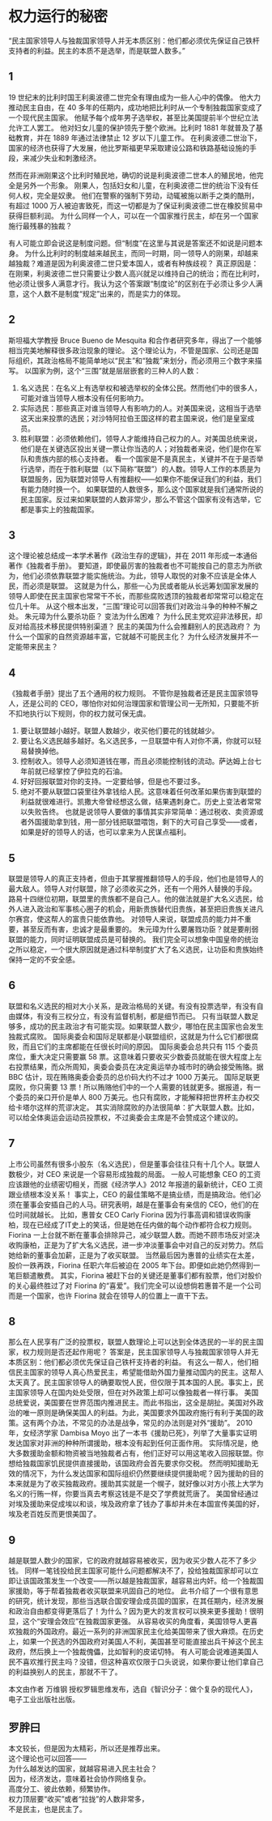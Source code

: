 # 权力运行的秘密

“民主国家领导人与独裁国家领导人并无本质区别：他们都必须优先保证自己铁杆支持者的利益。民主的本质不是选举，而是联盟人数多。”

## 1
19 世纪末的比利时国王利奥波德二世完全有理由成为一些人心中的偶像。
他大力推动民主自由，在 40 多年的任期内，成功地把比利时从一个专制独裁国家变成了一个现代民主国家。
他赋予每个成年男子选举权，甚至比美国提前半个世纪立法允许工人罢工。
他对妇女儿童的保护领先于整个欧洲。比利时 1881 年就普及了基础教育，并在 1889 年通过法律禁止 12 岁以下儿童工作。
在利奥波德二世治下，国家的经济也获得了大发展，他比罗斯福更早采取建设公路和铁路基础设施的手段，来减少失业和刺激经济。

然而在非洲刚果这个比利时殖民地，确切的说是利奥波德二世本人的殖民地，他完全是另外一个形象。
刚果人，包括妇女和儿童，在利奥波德二世的统治下没有任何人权，完全是奴隶。
他们在警察的强制下劳动，动辄被施以断手之类的酷刑，有超过 1000 万人被迫害致死，而这一切都是为了保证利奥波德二世在橡胶贸易中获得巨额利润。
为什么同样一个人，可以在一个国家推行民主，却在另一个国家施行最残暴的独裁？

有人可能立即会说这是制度问题。但“制度”在这里与其说是答案还不如说是问题本身。
为什么比利时的制度越来越民主，而同一时期，同一领导人的刚果，却越来越独裁？难道是因为利奥波德二世只爱本国人，或者有种族歧视？
真正原因是：在刚果，利奥波德二世只需要让少数人高兴就足以维持自己的统治；而在比利时，他必须让很多人满意才行。我认为这个答案跟“制度论”的区别在于必须让多少人满意，这个人数不是制度“规定”出来的，而是实力的体现。

## 2
斯坦福大学教授 Bruce Bueno de Mesquita 和合作者研究多年，得出了一个能够相当完美地解释很多政治现象的理论。
这个理论认为，不管是国家、公司还是国际组织，其政治格局不能简单地以“民主”和“独裁”来划分，而必须用三个数字来描写。
以国家为例，这个“三围”就是层层嵌套的三种人的人数：
1. 名义选民：在名义上有选举权和被选举权的全体公民。然而他们中的很多人，可能对谁当领导人根本没有任何影响力。
2. 实际选民：那些真正对谁当领导人有影响力的人。对美国来说，这相当于选举这天出来投票的选民；对沙特阿拉伯王国这样的君主国来说，他们是皇室成员。
3. 胜利联盟：必须依赖他们，领导人才能维持自己权力的人。对美国总统来说，他们是在关键选区投出关键一票让你当选的人；对独裁者来说，他们是你在军队和贵族内部的核心支持者。
看一个国家是不是真民主，关键并不在于是否举行选举，而在于胜利联盟（以下简称“联盟”）的人数。领导人工作的本质是为联盟服务，因为联盟对领导人有推翻权——如果你不能保证我们的利益，我们有能力随时换一个。
如果联盟的人数很多，那么这个国家就是我们通常所说的民主国家。反过来如果联盟的人数非常少，那么不管这个国家有没有选举，它都是事实上的独裁国家。

## 3
这个理论被总结成一本学术著作《政治生存的逻辑》，并在 2011 年形成一本通俗著作《独裁者手册》。
要知道，即使最厉害的独裁者也不可能按自己的意志为所欲为，他们必须依靠联盟才能实施统治。为此，领导人取悦的对象不应该是全体人民，而必须是联盟。
这就是为什么，那些一心为民或者能从长远筹划国家发展的领导人即使在民主国家也常常干不长，而那些腐败透顶的独裁者却常常可以稳定在位几十年。
从这个根本出发，“三围”理论可以回答我们对政治斗争的种种不解之处。
朱元璋为什么要杀功臣？
变法为什么困难？
为什么民主党欢迎非法移民，却反对给高技术移民提供特别渠道？
民主的美国为什么会推翻别人的民选政府？
为什么一个国家的自然资源越丰富，它就越不可能民主化？
为什么经济发展并不一定能带来民主？

## 4
《独裁者手册》提出了五个通用的权力规则。
不管你是独裁者还是民主国家领导人，还是公司的 CEO，哪怕你对如何治理国家和管理公司一无所知，只要能不折不扣地执行以下规则，你的权力就可保无虞。
1. 要让联盟越小越好。联盟人数越少，收买他们要花的钱就越少。
2. 要让名义选民越多越好。名义选民多，一旦联盟中有人对你不满，你就可以轻易替换掉他。
3. 控制收入。领导人必须知道钱在哪，而且必须能控制钱的流动。萨达姆上台七年前就已经掌控了伊拉克的石油。
4. 好好回报联盟对你的支持。一定要给够，但是也不要过多。
5. 绝对不要从联盟口袋里往外拿钱给人民。这意味着任何改革如果伤害到联盟的利益就很难进行。凯撒大帝曾经想这么做，结果遇刺身亡。历史上变法者常常以失败告终。
也就是说领导人要做的事情其实非常简单：通过税收、卖资源或者外国援助拿到钱，用一部分钱把联盟喂饱，剩下的大可自己享受——或者，如果是好的领导人的话，也可以拿来为人民谋点福利。

## 5
联盟是领导人的真正支持者，但由于其掌握推翻领导人的手段，他们也是领导人的最大敌人。领导人对付联盟，除了必须收买之外，还有一个用外人替换的手段。
路易十四继位初期，联盟里的贵族都不是自己人。他的做法就是扩大名义选民，给外人进入政治和军事核心圈子的机会，用新贵族替代旧贵族，甚至把旧贵族关进凡尔赛宫，使这帮人的富贵只能依靠他。
对领导人来说，联盟成员的能力并不重要，甚至反而有害，忠诚才是最重要的。
朱元璋为什么要屠戮功臣？就是要削弱联盟的能力，同时证明联盟成员是可替换的。
我们完全可以想象中国皇帝的统治之所以稳定，一个很大原因就是通过科举制度扩大了名义选民，让功臣和贵族始终保持一定的不安全感。

## 6
联盟和名义选民的相对大小关系，是政治格局的关键。有没有投票选举，有没有自由媒体，有没有三权分立，有没有监督机制，都是细节而已。
只有当联盟人数足够多，成功的民主政治才有可能实现。如果联盟人数少，哪怕在民主国家也会发生独裁式腐败。
国际奥委会和国际足联都是小联盟组织，这就是为什么它们都很腐败，而且它们的主席都能在任很长时间的原因。
国际奥委会总共只有 115 个委员席位，重大决定只需要赢 58 票。这意味着只要收买少数委员就能在很大程度上左右投票结果，而众所周知，奥委会委员在决定奥运举办城市时的确会接受贿赂。据 BBC 估计，现在贿赂奥委会委员的总价码大约不过才 1000 万美元。
国际足联更腐败，你只需要 13 票！所以贿赂他们中的一个人需要的钱就更多。据报道，有一个委员的亲口开价是单人 800 万美元。也只有腐败，才能解释把世界杯主办权交给卡塔尔这样的荒谬决定。
其实消除腐败的办法很简单：扩大联盟人数。比如，可以给全体奥运会运动员投票权，不过奥委会主席是不会赞成这个建议的。

## 7
上市公司虽然有很多小股东（名义选民），但是董事会往往只有十几个人。联盟人数极少，对 CEO 来说是一个容易形成独裁的局面。
一般人可能想象 CEO 的工资应该跟他的业绩密切相关，而据《经济学人》2012 年报道的最新统计，CEO 工资跟业绩根本没关系！
事实上，CEO 的最佳策略不是搞业绩，而是搞政治。他们必须在董事会安插自己的人马。研究表明，越是在董事会有亲信的 CEO，他们的在位时间就越长。
比如，惠普女 CEO Carly Fiorina 因为行事高调和错误收购康柏，现在已经成了IT史上的笑话，但是她在任内做的每个动作都符合权力规则。Fiorina 一上台就不断在董事会排除异己，减少联盟人数。而她不顾市场反对坚决收购康柏，正是为了扩大名义选民，进一步冲淡董事会中对自己的反对势力。然后她给新的董事会加薪，正是为了收买联盟。
当然最后因为惠普的业绩实在太差，股价一跌再跌，Fiorina 任职六年后被迫在 2005 年下台。即便如此她仍然得到一笔巨额遣散费。
其实，Fiorina 被赶下台的关键还是董事们都有股票，他们对股价的关心最终胜过了对 Fiorina 的“喜爱”。我们完全可以设想倘若惠普不是一个公司而是一个国家，也许 Fiorina 就会在领导人的位置上一直干下去。

## 8
那么在人民享有广泛的投票权，联盟人数理论上可以达到全体选民的一半的民主国家，权力规则是否还起作用呢？
答案是，民主国家领导人与独裁国家领导人并无本质区别：他们都必须优先保证自己铁杆支持者的利益。
有这么一帮人，他们相信民主国家的领导人真心热爱民主，希望能借助外国力量推动国内的民主。这帮人太天真了。民主国家领导人的确要取悦人民，但仅限于其本国的人民。事实上，民主国家领导人在国内处处受限，但在对外政策上却可以像独裁者一样行事。
美国总统爱说，美国要在世界范围内推进民主。而此书指出，这全是胡扯。美国对外政治的唯一原则是确保美国人的利益。为此，美国要求外国政府施行有利于美国的政策。这有两个办法，不常见的办法是战争，常见的办法则是对外“援助”。
2010 年，女经济学家 Dambisa Moyo 出了一本书《援助已死》，列举了大量事实证明发达国家对非洲的种种所谓援助，根本没有起到任何正面作用。
实际情况是，绝大多数援助金额和物资被当地独裁者占有，他们正好可以用这笔收入回报联盟。你想给独裁国家饥民提供直接援助，该国政府会首先要求你交税。
然而明知援助无效的情况下，为什么发达国家和国际组织仍然要继续提供援助呢？因为援助的目的本来就是为了收买独裁政府。援助其实就是一个幌子，就好像以对方小孩上大学为名义的行贿一样，你要当真去考察这钱是不是交了学费就荒唐了。
美国曾经通过对埃及援助来促成埃以和谈，埃及政府拿了钱办了事却并未在本国宣传美国的好，埃及老百姓反而更恨美国了。

## 9
越是联盟人数少的国家，它的政府就越容易被收买，因为收买少数人花不了多少钱。
同样一笔钱投给民主国家可能什么问题都解决不了，投给独裁国家却可以立即让该国政策发生一个改变——所以越是独裁国家，越容易出内奸。给一个独裁国家援助，等于帮着独裁者收买联盟来巩固自己的地位。
此书介绍了一个很有意思的研究，统计发现，那些当选联合国安理会成员国的国家，在其任期内，经济发展和政治自由都变得更落后了！为什么？因为更大的发言权可以换来更多援助！很明显，这个“安理会效应”在独裁国家更强。
从容易收买的角度看，美国领导人更喜欢独裁的外国政府。最近一系列的非洲国家民主化给美国带来了很大麻烦。在历史上，如果一个民选的外国政府对美国人不利，美国甚至可能直接出兵干掉这个民主政府，然后换上一个独裁傀儡，比如智利的皮诺切特。
有人可能会说难道美国人民不喜欢推行民主吗？没错，但这种喜欢仅限于口头说说，如果你要让他们拿自己的利益换别人的民主，那就不干了。

本文由作者 万维钢 授权罗辑思维发布，选自《智识分子：做个复杂的现代人》，电子工业出版社出版。




## 罗胖曰

本文较长，但是因为太精彩，所以还是推荐出来。  
这个理论也可以回答——  
为什么越发达的国家，就越容易进入民主社会？  
因为，经济发达，意味着社会协作网络复杂。  
高度分工、彼此依赖，频繁协作。  
权力顶层要“收买”或者“拉拢”的人数非常多，  
不是民主，也是民主了。  